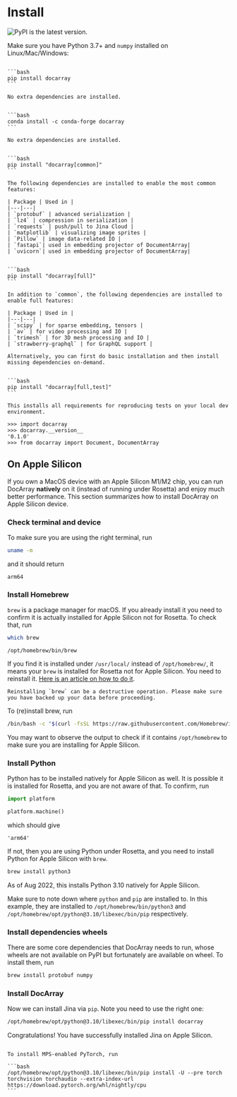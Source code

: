 # Install

<!-- start frontpage-install -->
![PyPI](https://img.shields.io/pypi/v/docarray?color=%23ffffff&label=%20) is the latest version.

Make sure you have Python 3.7+ and `numpy` installed on Linux/Mac/Windows:

````{tab} Basic install

```bash
pip install docarray
```

No extra dependencies are installed.
````

````{tab} Basic install via Conda

```bash
conda install -c conda-forge docarray
```

No extra dependencies are installed.
````

````{tab} Common install

```bash
pip install "docarray[common]"
```

The following dependencies are installed to enable the most common features:

| Package | Used in |
|---|---|
| `protobuf` | advanced serialization |
| `lz4` | compression in serialization |
| `requests` | push/pull to Jina Cloud |
| `matplotlib` | visualizing image sprites |
| `Pillow` | image data-related IO |
| `fastapi`| used in embedding projector of DocumentArray|
| `uvicorn`| used in embedding projector of DocumentArray|

````

````{tab} Full install

```bash
pip install "docarray[full]"
```

In addition to `common`, the following dependencies are installed to enable full features:

| Package | Used in |
|---|---|
| `scipy` | for sparse embedding, tensors |
| `av` | for video processing and IO |
| `trimesh` | for 3D mesh processing and IO |
| `strawberry-graphql` | for GraphQL support |

Alternatively, you can first do basic installation and then install missing dependencies on-demand. 
````

````{tab} Developement install

```bash
pip install "docarray[full,test]"
```

This installs all requirements for reproducing tests on your local dev environment.
````


```pycon
>>> import docarray
>>> docarray.__version__
'0.1.0'
>>> from docarray import Document, DocumentArray
```


<!-- end frontpage-install -->


## On Apple Silicon

If you own a MacOS device with an Apple Silicon M1/M2 chip, you can run DocArray **natively** on it (instead of running under Rosetta) and enjoy much better performance. This section summarizes how to install DocArray on Apple Silicon device.

### Check terminal and device

To make sure you are using the right terminal, run

```bash
uname -m
```

and it should return

```text
arm64
```


### Install Homebrew

`brew` is a package manager for macOS. If you already install it you need to confirm it is actually installed for Apple Silicon not for Rosetta. To check that, run

```bash
which brew
```

```text
/opt/homebrew/bin/brew
```

If you find it is installed under `/usr/local/` instead of `/opt/homebrew/`, it means your `brew` is installed for Rosetta not for Apple Silicon. You need to reinstall it. [Here is an article on how to do it](https://apple.stackexchange.com/a/410829).

```{danger}
Reinstalling `brew` can be a destructive operation. Please make sure you have backed up your data before proceeding.
```

To (re)install brew, run

```bash
/bin/bash -c "$(curl -fsSL https://raw.githubusercontent.com/Homebrew/install/HEAD/install.sh)"
```

You may want to observe the output to check if it contains `/opt/homebrew` to make sure you are installing for Apple Silicon.

### Install Python

Python has to be installed natively for Apple Silicon as well. It is possible it is installed for Rosetta, and you are not aware of that. To confirm, run

```python
import platform

platform.machine()
```

which should give

```text
'arm64'
```

If not, then you are using Python under Rosetta, and you need to install Python for Apple Silicon with `brew`.


```bash
brew install python3
```

As of Aug 2022, this installs Python 3.10 natively for Apple Silicon.

Make sure to note down where `python` and `pip` are installed to. In this example, they are installed to `/opt/homebrew/bin/python3` and `/opt/homebrew/opt/python@3.10/libexec/bin/pip` respectively.

### Install dependencies wheels

There are some core dependencies that DocArray needs to run, whose wheels are not available on PyPI but fortunately are available on wheel. To install them, run

```bash
brew install protobuf numpy
```

### Install DocArray

Now we can install Jina via `pip`. Note you need to use the right one:

```bash
/opt/homebrew/opt/python@3.10/libexec/bin/pip install docarray
```


Congratulations! You have successfully installed Jina on Apple Silicon.


````{tip}

To install MPS-enabled PyTorch, run

```bash
/opt/homebrew/opt/python@3.10/libexec/bin/pip install -U --pre torch torchvision torchaudio --extra-index-url https://download.pytorch.org/whl/nightly/cpu
```
````




